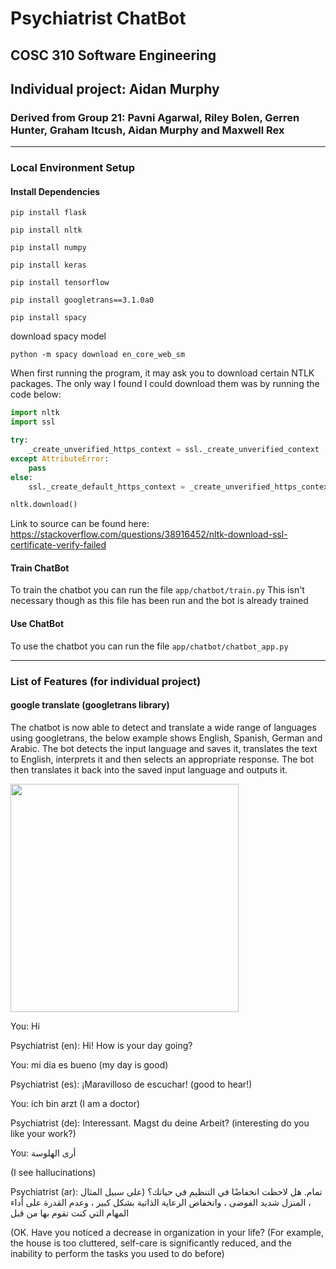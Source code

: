 # Psychiatrist ChatBot
## COSC 310 Software Engineering
## Individual project: Aidan Murphy
### Derived from Group 21: Pavni Agarwal, Riley Bolen, Gerren Hunter, Graham Itcush, Aidan Murphy and Maxwell Rex


------

### Local Environment Setup

#### Install Dependencies

`pip install flask`

`pip install nltk`

`pip install numpy`

`pip install keras`

`pip install tensorflow`

`pip install googletrans==3.1.0a0`

`pip install spacy`

download spacy model

`python -m spacy download en_core_web_sm`

When first running the program, it may ask you to download certain NTLK packages. The only way I found I could download them was by running the code below:

```python
import nltk
import ssl

try:
    _create_unverified_https_context = ssl._create_unverified_context
except AttributeError:
    pass
else:
    ssl._create_default_https_context = _create_unverified_https_context

nltk.download()
```

Link to source can be found here: https://stackoverflow.com/questions/38916452/nltk-download-ssl-certificate-verify-failed


#### Train ChatBot

To train the chatbot you can run the file `app/chatbot/train.py`
This isn't necessary though as this file has been run and the bot is already trained

#### Use ChatBot

To use the chatbot you can run the file `app/chatbot/chatbot_app.py`

------

### List of Features (for individual project)

#### google translate (googletrans library)

The chatbot is now able to detect and translate a wide range of languages using googletrans, the below example shows English, Spanish, German and Arabic. The bot detects the input language and saves it, translates the text to English, interprets it and then selects an appropriate response. The bot then translates it back into the saved input language and outputs it.

<img width="365" src="https://user-images.githubusercontent.com/77344004/161349714-05d2b003-37d0-4565-afbb-366fb5e23d0f.png">

You: Hi

Psychiatrist (en): Hi! How is your day going?

You: mi día es bueno (my day is good)

Psychiatrist (es): ¡Maravilloso de escuchar! (good to hear!)

You: ich bin arzt (I am a doctor)

Psychiatrist (de): Interessant. Magst du deine Arbeit? (interesting do you like your work?)

You: أرى الهلوسة

(I see hallucinations)

Psychiatrist (ar): تمام. هل لاحظت انخفاضًا في التنظيم في حياتك؟ (على سبيل المثال ، المنزل شديد الفوضى ، وانخفاض الرعاية الذاتية بشكل كبير ، وعدم القدرة على أداء المهام التي كنت تقوم بها من قبل

(OK. Have you noticed a decrease in organization in your life? (For example, the house is too cluttered, self-care is significantly reduced, and the inability to perform the tasks you used to do before)
